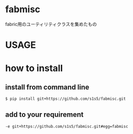 # fabmisc
fabric用のユーティリティクラスを集めたもの

# USAGE

# how to install 
## install from command line
```sh
$ pip install git+https://github.com/s1s5/fabmisc.git
```

## add to your requirement
```sh
-e git+https://github.com/s1s5/fabmisc.git#egg=fabmisc
```
